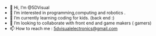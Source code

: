 - 👋 Hi, I’m @5DVisual
- 👀 I’m interested in programming,computing and robotics .
- 🌱 I’m currently learning coding for kids. (back end :)
- 💞️ I’m looking to collaborate with front end and game makers ( gamers)
- 📫 How to reach me : 5dvisualelectronics@gmail.com

<!---
5DVisual/5DVisual is a ✨ special ✨ repository because its `README.md` (this file) appears on your GitHub profile.
You can click the Preview link to take a look at your changes.
--->
